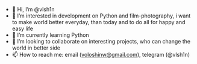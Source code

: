 - 👋 Hi, I’m @vlsh1n
- 👀 I’m interested in development on Python and film-photography, i want to make world better everyday, than today and to do all for happy and easy life
- 🌱 I’m currently learning Python
- 💞️ I’m looking to collaborate on interesting projects, who can change the world in better side
- 📫 How to reach me: email (voloshinw@gmail.com), telegram (@vlsh1n)

<!---
vlsh1n/vlsh1n is a ✨ special ✨ repository because its `README.md` (this file) appears on your GitHub profile.
You can click the Preview link to take a look at your changes.
--->
